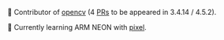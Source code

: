 👏 Contributor of [opencv](https://github.com/opencv/opencv) (4 [PRs](https://github.com/opencv/opencv/pulls?q=is%3Apr+author%3Azchrissirhcz+is%3Amerged) to be appeared in 3.4.14 / 4.5.2).

🌈 Currently learning ARM NEON with [pixel](https://github.com/zchrissirhcz/pixel).
